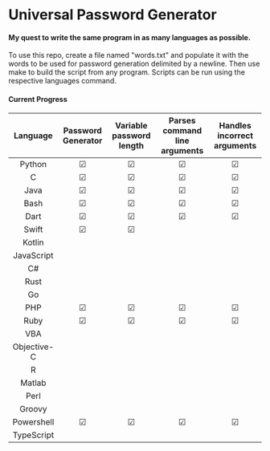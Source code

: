 

# Universal Password Generator

#### My quest to write the same program in as many languages as possible.

To use this repo, create a file named "words.txt" and populate it with the words to be used for password generation delimited by a newline. Then use make to build the script from any program. Scripts can be run using the respective languages command. 

#### Current Progress

|  Language   | Password Generator | Variable password length | Parses command line arguments | Handles incorrect arguments |
| :---------: | :----------------: | :----------------------: | :---------------------------: | :-------------------------: |
|   Python    |         ☑          |            ☑             |               ☑               |              ☑              |
|      C      |         ☑          |            ☑             |               ☑               |              ☑              |
|    Java     |         ☑          |            ☑             |               ☑               |              ☑              |
|    Bash     |         ☑          |            ☑             |               ☑               |              ☑              |
|    Dart     |         ☑          |            ☑             |               ☑               |              ☑              |
|    Swift    |         ☑          |            ☑             |                               |                             |
|   Kotlin    |                    |                          |                               |                             |
| JavaScript  |                    |                          |                               |                             |
|     C#      |                    |                          |                               |                             |
|    Rust     |                    |                          |                               |                             |
|     Go      |                    |                          |                               |                             |
|     PHP     |         ☑          |            ☑             |               ☑               |              ☑              |
|    Ruby     |         ☑          |            ☑             |               ☑               |              ☑              |
|     VBA     |                    |                          |                               |                             |
| Objective-C |                    |                          |                               |                             |
|      R      |                    |                          |                               |                             |
|   Matlab    |                    |                          |                               |                             |
|    Perl     |                    |                          |                               |                             |
|   Groovy    |                    |                          |                               |                             |
| Powershell  |         ☑          |            ☑             |               ☑               |              ☑              |
| TypeScript  |                    |                          |                               |                             |

